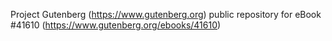 Project Gutenberg (https://www.gutenberg.org) public repository for eBook #41610 (https://www.gutenberg.org/ebooks/41610)
